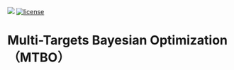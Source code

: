 ![](https://img.shields.io/badge/version-1.0.0-blue)
[![license](https://img.shields.io/github/license/mashape/apistatus.svg?maxAge=2592000)]([https://github.com/MatAILab-NPU/MTBO/blob/main/LICENSE](https://github.com/MatAILab-NPU/MTBO/blob/main/LICENSE))

# Multi-Targets Bayesian Optimization（MTBO）
